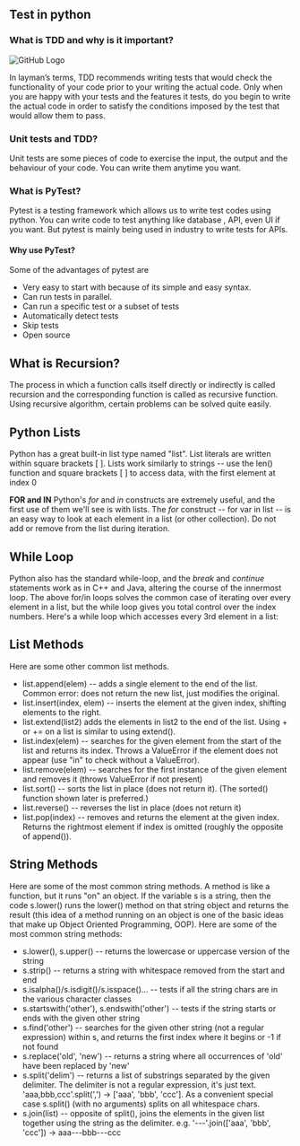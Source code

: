 
## Test in python
### What is TDD and why is it important?

![GitHub Logo](https://www.xenonstack.com/images/blog/Test-Driven-Development-Python.png)

In layman’s terms, TDD recommends writing tests that would check the functionality of your code prior to your writing the actual code. Only when you are happy with your tests and the features it tests, do you begin to write the actual code in order to satisfy the conditions imposed by the test that would allow them to pass.

### Unit tests and TDD?

Unit tests are some pieces of code to exercise the input, the output and the behaviour of your code. You can write them anytime you want.

### What is PyTest?

Pytest is a testing framework which allows us to write test codes using python. You can write code to test anything like database , API, even UI if you want. But pytest is mainly being used in industry to write tests for APIs.

#### Why use PyTest?

Some of the advantages of pytest are

* Very easy to start with because of its simple and easy syntax.
* Can run tests in parallel.
* Can run a specific test or a subset of tests
* Automatically detect tests
* Skip tests
* Open source

## What is Recursion? 

The process in which a function calls itself directly or indirectly is called recursion and the corresponding function is called as recursive function. Using recursive algorithm, certain problems can be solved quite easily. 


## Python Lists

Python has a great built-in list type named "list". List literals are written within square brackets [ ]. Lists work similarly to strings -- use the len() function and square brackets [ ] to access data, with the first element at index 0

**FOR and IN**
Python's *for* and *in* constructs are extremely useful, and the first use of them we'll see is with lists. The *for* construct -- for var in list -- is an easy way to look at each element in a list (or other collection). Do not add or remove from the list during iteration.

## While Loop

Python also has the standard while-loop, and the *break* and *continue* statements work as in C++ and Java, altering the course of the innermost loop. The above for/in loops solves the common case of iterating over every element in a list, but the while loop gives you total control over the index numbers. Here's a while loop which accesses every 3rd element in a list:

## List Methods
Here are some other common list methods.

* list.append(elem) -- adds a single element to the end of the list. Common error: does not return the new list, just modifies the original.
* list.insert(index, elem) -- inserts the element at the given index, shifting elements to the right.
* list.extend(list2) adds the elements in list2 to the end of the list. Using + or += on a list is similar to using extend().
* list.index(elem) -- searches for the given element from the start of the list and returns its index. Throws a ValueError if the element does not appear (use "in" to check without a ValueError).
* list.remove(elem) -- searches for the first instance of the given element and removes it (throws ValueError if not present)
* list.sort() -- sorts the list in place (does not return it). (The sorted() function shown later is preferred.)
* list.reverse() -- reverses the list in place (does not return it)
* list.pop(index) -- removes and returns the element at the given index. Returns the rightmost element if index is omitted (roughly the opposite of append()).

## String Methods
Here are some of the most common string methods. A method is like a function, but it runs "on" an object. If the variable s is a string, then the code s.lower() runs the lower() method on that string object and returns the result (this idea of a method running on an object is one of the basic ideas that make up Object Oriented Programming, OOP). Here are some of the most common string methods:

* s.lower(), s.upper() -- returns the lowercase or uppercase version of the string
* s.strip() -- returns a string with whitespace removed from the start and end
* s.isalpha()/s.isdigit()/s.isspace()... -- tests if all the string chars are in the various character classes
* s.startswith('other'), s.endswith('other') -- tests if the string starts or ends with the given other string
* s.find('other') -- searches for the given other string (not a regular expression) within s, and returns the first index where it begins or -1 if not found
* s.replace('old', 'new') -- returns a string where all occurrences of 'old' have been replaced by 'new'
* s.split('delim') -- returns a list of substrings separated by the given delimiter. The delimiter is not a regular expression, it's just text. 'aaa,bbb,ccc'.split(',') -> ['aaa', 'bbb', 'ccc']. As a convenient special case s.split() (with no arguments) splits on all whitespace chars.
* s.join(list) -- opposite of split(), joins the elements in the given list together using the string as the delimiter. e.g. '---'.join(['aaa', 'bbb', 'ccc']) -> aaa---bbb---ccc